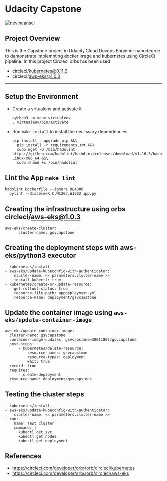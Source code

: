 # Udacity Capstone

[![nevincansel](https://circleci.com/gh/nevincansel/udacity_capstone.svg?style=svg)](https://circleci.com/gh/nevincansel/udacity_capstone)

## Project Overview

This is the Capstone project in Udacity Cloud Devops Enginner nanodegree to demonstrate implemnting docker image and kubernetes using CircleCi pipeline. In this project Circleci orbs has been used
  - circleci/kubernetes@0.11.2
  - circleci/aws-eks@1.0.3
---

## Setup the Environment

* Create a virtualenv and activate it
   ```
   python3 -m venv virtualenv
   . virtualenv/bin/activate
   ```
* Run `make install` to install the necessary dependencies
  ```
  pip install --upgrade pip &&\
	pip install -r requirements.txt &&\
	sudo wget -O /bin/hadolint https://github.com/hadolint/hadolint/releases/download/v1.16.3/hadolint-Linux-x86_64 &&\
	sudo chmod +x /bin/hadolint
  ```

## Lint the App `make lint`
  ```
  hadolint Dockerfile --ignore DL4000
	pylint --disable=R,C,W1203,W1202 app.py
  ```

## Creating the infrastructure using orbs circleci/aws-eks@1.0.3
  ```
  aws-eks/create-cluster:
        cluster-name: gsvcapstone
  ```

## Creating the deployment steps with aws-eks/python3 executor
  ```
  - kubernetes/install
  - aws-eks/update-kubeconfig-with-authenticator:
      cluster-name: << parameters.cluster-name >>
      install-kubectl: true
  - kubernetes/create-or-update-resource:
      get-rollout-status: true
      resource-file-path: appdeployment.yml
      resource-name: deployment/gsvcapstone
  ```
  
## Update the container image using `aws-eks/update-container-image`
  ```
  aws-eks/update-container-image:
    cluster-name: gsvcapstone
    container-image-updates: gsvcapstone=30011802/gsvcapstone
    post-steps:
        - kubernetes/delete-resource:
            resource-names: gsvcapstone
            resource-types: deployment
            wait: true
    record: true
    requires:
        - create-deployment
    resource-name: deployment/gsvcapstone
  ```

## Testing the cluster steps
  ```
  - kubernetes/install
  - aws-eks/update-kubeconfig-with-authenticator:
      cluster-name: << parameters.cluster-name >>
  - run:
      name: Test cluster
      command: |
        kubectl get svc
        kubectl get nodes
        kubectl get deployment
  ```
  
 ## References
 - https://circleci.com/developer/orbs/orb/circleci/kubernetes
 - https://circleci.com/developer/orbs/orb/circleci/aws-eks
